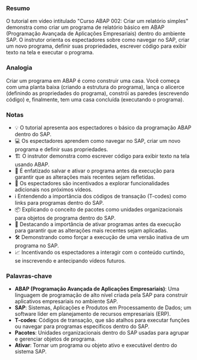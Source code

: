 ### Resumo
O tutorial em vídeo intitulado "Curso ABAP 002: Criar um relatório simples" demonstra como criar um programa de relatório básico em ABAP (Programação Avançada de Aplicações Empresariais) dentro do ambiente SAP. O instrutor orienta os espectadores sobre como navegar no SAP, criar um novo programa, definir suas propriedades, escrever código para exibir texto na tela e executar o programa.

### Analogia
Criar um programa em ABAP é como construir uma casa. Você começa com uma planta baixa (criando a estrutura do programa), lança o alicerce (definindo as propriedades do programa), constrói as paredes (escrevendo código) e, finalmente, tem uma casa concluída (executando o programa).

### Notas
- 💡 O tutorial apresenta aos espectadores o básico da programação ABAP dentro do SAP.
- 💻 Os espectadores aprendem como navegar no SAP, criar um novo programa e definir suas propriedades.
- 🏗️ O instrutor demonstra como escrever código para exibir texto na tela usando ABAP.
- 🔄 É enfatizado salvar e ativar o programa antes da execução para garantir que as alterações mais recentes sejam refletidas.
- 🚀 Os espectadores são incentivados a explorar funcionalidades adicionais nos próximos vídeos.
- ℹ️ Entendendo a importância dos códigos de transação (T-codes) como links para programas dentro do SAP.
- 📦 Explicando o conceito de pacotes como unidades organizacionais para objetos de programa dentro do SAP.
- 📑 Destacando a importância de ativar programas antes da execução para garantir que as alterações mais recentes sejam aplicadas.
- 🛠️ Demonstrando como forçar a execução de uma versão inativa de um programa no SAP.
- 📈 Incentivando os espectadores a interagir com o conteúdo curtindo, se inscrevendo e antecipando vídeos futuros.

### Palavras-chave
- **ABAP (Programação Avançada de Aplicações Empresariais)**: Uma linguagem de programação de alto nível criada pela SAP para construir aplicativos empresariais no ambiente SAP.
- **SAP**: Sistemas, Aplicações e Produtos em Processamento de Dados; um software líder em planejamento de recursos empresariais (ERP).
- **T-codes**: Códigos de transação, que são atalhos para executar funções ou navegar para programas específicos dentro do SAP.
- **Pacotes**: Unidades organizacionais dentro do SAP usadas para agrupar e gerenciar objetos de programa.
- **Ativar**: Tornar um programa ou objeto ativo e executável dentro do sistema SAP.
